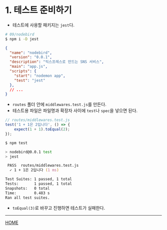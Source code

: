 # 1. 테스트 준비하기

- 테스트에 사용할 패키지는 `jest`다.

```zsh
# 09/nodebird
$ npm i -D jest
```

```json
{
  "name": "nodebird",
  "version": "0.0.1",
  "description": "익스프레스로 만드는 SNS 서비스",
  "main": "app.js",
  "scripts": {
    "start": "nodemon app",
    "test": "jest"
  },
  // ...
}
```

- `routes` 폴더 안에 `middlewares.test.js`를 만든다.
- 테스트용 파일은 파일명과 확장자 사이에 `test`나 `spec`을 넣으면 된다.

```js
// routes/middlewares.test.js
test('1 + 1은 2입니다', () => {
    expect(1 + 1).toEqual(2);
});
```

```zsh
$ npm test

> nodebird@0.0.1 test
> jest

 PASS  routes/middlewares.test.js
  ✓ 1 + 1은 2입니다 (1 ms)

Test Suites: 1 passed, 1 total
Tests:       1 passed, 1 total
Snapshots:   0 total
Time:        0.483 s
Ran all test suites.
```

- `toEqual(3)`로 바꾸고 진행하면 테스트가 실패한다.

-----
[HOME](./index.md)